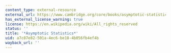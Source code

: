 ```yaml
---
content_type: external-resource
external_url: https://www.cambridge.org/core/books/asymptotic-statistics/A3C7DAD3F7E66A1FA60E9C8FE132EE1D
has_external_license_warning: true
license: https://en.wikipedia.org/wiki/All_rights_reserved
status: ''
title: '*Asymptotic Statistics*'
uid: a7c87e82-501a-4ec6-be18-4b056fb4ef4b
wayback_url: ''
---
```

